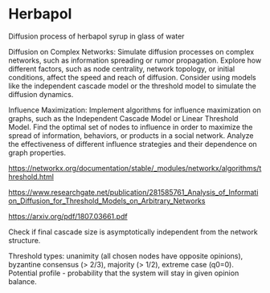 # Herbapol
Diffusion process of herbapol syrup in glass of water

Diffusion on Complex Networks: Simulate diffusion processes on complex networks, such as information spreading or rumor propagation. Explore how different factors, such as node centrality, network topology, or initial conditions, affect the speed and reach of diffusion. Consider using models like the independent cascade model or the threshold model to simulate the diffusion dynamics.

Influence Maximization: Implement algorithms for influence maximization on graphs, such as the Independent Cascade Model or Linear Threshold Model. Find the optimal set of nodes to influence in order to maximize the spread of information, behaviors, or products in a social network. Analyze the effectiveness of different influence strategies and their dependence on graph properties.

https://networkx.org/documentation/stable/_modules/networkx/algorithms/threshold.html

https://www.researchgate.net/publication/281585761_Analysis_of_Information_Diffusion_for_Threshold_Models_on_Arbitrary_Networks

https://arxiv.org/pdf/1807.03661.pdf

Check if final cascade size is asymptotically independent from the network structure.

Threshold types: unanimity (all chosen nodes have opposite opinions), byzantine consensus (> 2/3), majority (> 1/2), extreme case (q0=0).
Potential profile - probability that the system will stay in given opinion balance.
